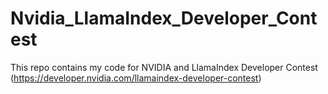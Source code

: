 # Nvidia_LlamaIndex_Developer_Contest
This repo contains my code for NVIDIA and LlamaIndex Developer Contest (https://developer.nvidia.com/llamaindex-developer-contest)
